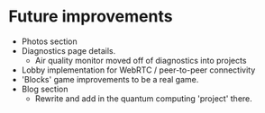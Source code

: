 # Future improvements
- Photos section
- Diagnostics page details. 
  - Air quality monitor moved off of diagnostics into projects
- Lobby implementation for WebRTC / peer-to-peer connectivity 
- 'Blocks' game improvements to be a real game.
- Blog section
  - Rewrite and add in the quantum computing 'project' there.